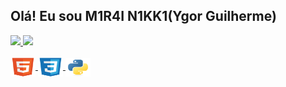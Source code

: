 ## Olá! Eu sou M1R4I N1KK1(Ygor Guilherme)
 <div>
  <a href="https://github.com/M1R4I-N1KK1">
  <img height="150m" src="https://github-readme-stats.vercel.app/api?username=M1R4I-N1KK1&show_icons=true&theme=dark&include_all_commits=true&count_private=true"/>
  <img height="150m" src="https://github-readme-stats.vercel.app/api/top-langs/?username=M1R4I-N1KK1&layout=compact&langs_count=7&theme=dark"/>
</div>
<div style="display: inline_block"><br>
  <img align="center" alt="Rafa-HTML" height="30" width="40" src="https://raw.githubusercontent.com/devicons/devicon/master/icons/html5/html5-original.svg">
  <img align="center" alt="Rafa-CSS" height="30" width="40" src="https://raw.githubusercontent.com/devicons/devicon/master/icons/css3/css3-original.svg">
  <img align="center" alt="Rafa-Python" height="30" width="40" src="https://raw.githubusercontent.com/devicons/devicon/master/icons/python/python-original.svg">
</div>
    
  ##
